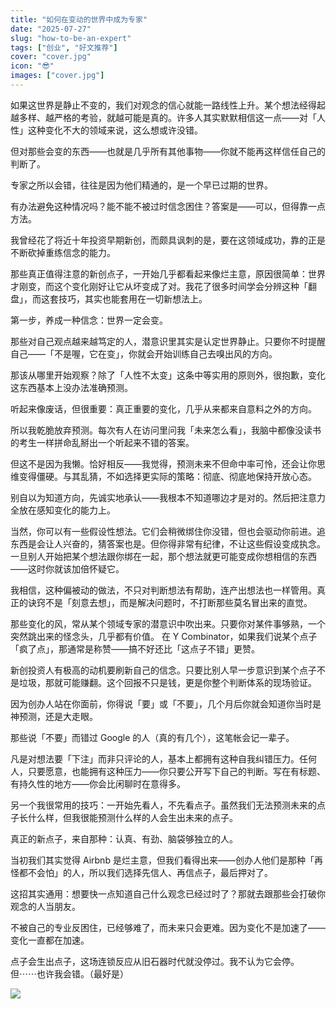 ```yaml
---
title: "如何在变动的世界中成为专家"
date: "2025-07-27"
slug: "how-to-be-an-expert"
tags: ["创业", "好文推荐"]
cover: "cover.jpg"
icon: "😎"
images: ["cover.jpg"]
---
```

如果这世界是静止不变的，我们对观念的信心就能一路线性上升。某个想法经得起越多样、越严格的考验，就越可能是真的。许多人其实默默相信这一点——对「人性」这种变化不大的领域来说，这么想或许没错。



但对那些会变的东西——也就是几乎所有其他事物——你就不能再这样信任自己的判断了。



专家之所以会错，往往是因为他们精通的，是一个早已过期的世界。



有办法避免这种情况吗？能不能不被过时信念困住？答案是——可以，但得靠一点方法。



我曾经花了将近十年投资早期新创，而颇具讽刺的是，要在这领域成功，靠的正是不断砍掉重练信念的能力。



那些真正值得注意的新创点子，一开始几乎都看起来像烂主意，原因很简单：世界才刚变，而这个变化刚好让它从坏变成了对。我花了很多时间学会分辨这种「翻盘」，而这套技巧，其实也能套用在一切新想法上。



第一步，养成一种信念：世界一定会变。



那些对自己观点越来越笃定的人，潜意识里其实是认定世界静止。只要你不时提醒自己——「不是喔，它在变」，你就会开始训练自己去嗅出风的方向。



那该从哪里开始观察？除了「人性不太变」这条中等实用的原则外，很抱歉，变化这东西基本上没办法准确预测。



听起来像废话，但很重要：真正重要的变化，几乎从来都来自意料之外的方向。



所以我乾脆放弃预测。每次有人在访问里问我「未来怎么看」，我脑中都像没读书的考生一样拼命乱掰出一个听起来不错的答案。



但这不是因为我懒。恰好相反——我觉得，预测未来不但命中率可怜，还会让你思维变得僵硬。与其乱猜，不如选择更实际的策略：彻底、彻底地保持开放心态。



别自以为知道方向，先诚实地承认——我根本不知道哪边才是对的。然后把注意力全放在感知变化的能力上。



当然，你可以有一些假设性想法。它们会稍微绑住你没错，但也会驱动你前进。追东西是会让人兴奋的，猜答案也是。但你得非常有纪律，不让这些假设变成执念。
一旦别人开始把某个想法跟你绑在一起，那个想法就更可能变成你想相信的东西——这时你就该加倍怀疑它。



我相信，这种偏被动的做法，不只对判断想法有帮助，连产出想法也一样管用。真正的诀窍不是「刻意去想」，而是解决问题时，不打断那些莫名冒出来的直觉。



那些变化的风，常从某个领域专家的潜意识中吹出来。只要你对某件事够熟，一个突然跳出来的怪念头，几乎都有价值。
在 Y Combinator，如果我们说某个点子「疯了点」，那通常是称赞——搞不好还比「这点子不错」更赞。



新创投资人有极高的动机要刷新自己的信念。只要比别人早一步意识到某个点子不是垃圾，那就可能赚翻。这个回报不只是钱，更是你整个判断体系的现场验证。



因为创办人站在你面前，你得说「要」或「不要」，几个月后你就会知道你当时是神预测，还是大走眼。



那些说「不要」而错过 Google 的人（真的有几个），这笔帐会记一辈子。



凡是对想法要「下注」而非只评论的人，基本上都拥有这种自我纠错压力。任何人，只要愿意，也能拥有这种压力——你只要公开写下自己的判断。写在有标题、有持久性的地方——你会比闲聊时在意得多。



另一个我很常用的技巧：一开始先看人，不先看点子。虽然我们无法预测未来的点子长什么样，但我很能预测什么样的人会生出未来的点子。



真正的新点子，来自那种：认真、有劲、脑袋够独立的人。



当初我们其实觉得 Airbnb 是烂主意，但我们看得出来——创办人他们是那种「再怪都不会怕」的人，所以我们选择先信人、再信点子，最后押对了。



这招其实通用：想要快一点知道自己什么观念已经过时了？那就去跟那些会打破你观念的人当朋友。



不被自己的专业反困住，已经够难了，而未来只会更难。因为变化不是加速了——变化一直都在加速。



点子会生出点子，这场连锁反应从旧石器时代就没停过。我不认为它会停。
但⋯⋯也许我会错。（最好是）




![](https://prod-files-secure.s3.us-west-2.amazonaws.com/112d0858-5090-4d34-a606-b75eb8d65fd2/46476355-9cf3-4e99-9b7a-3531bc426380/1000202064.png?X-Amz-Algorithm=AWS4-HMAC-SHA256&X-Amz-Content-Sha256=UNSIGNED-PAYLOAD&X-Amz-Credential=ASIAZI2LB466R243A3VH%2F20250823%2Fus-west-2%2Fs3%2Faws4_request&X-Amz-Date=20250823T091227Z&X-Amz-Expires=3600&X-Amz-Security-Token=IQoJb3JpZ2luX2VjENH%2F%2F%2F%2F%2F%2F%2F%2F%2F%2FwEaCXVzLXdlc3QtMiJHMEUCIECB0MS5QmqdigW1GcK6bYcvj5qZUUl5WseRl2e1ijCoAiEAh5l5%2FyM0y1oz%2Frr5nROgEknfAu88RvJzjytIuJI5pkUq%2FwMIKhAAGgw2Mzc0MjMxODM4MDUiDGH5M4iwASAvLO01HCrcA6KZ3B8BkyX0XzEPux02jK1EqeMuLd2wLANOoPhazga4vHpnsMB5o3NVnxXjrXl%2Fe3MbLv5gVhok9qOjNhgP%2FXoLsVtj7nEWWXQctArz9IEs0yvAdzIFZv2JYey6ejxInQMBtGSLtiHlx1B2jK68DQamwvKWuoqczJqOvMHBIEOe8zPuh7NLRC0Lovz%2FRwZ35y1JISUkkSIrCcvYs4DyZaOskHz%2FOOlfTBk%2FvXPy8mDBTjetByuWEqMMk1Eac5Q%2FvHEmFpZD0QgOWVb6qafpAsZG2G3V5IR5sqrY2uoj7JMqhnYTMTCJ%2BRu%2F70nz%2F%2FpDwz7afCO6%2F2NxRseXvu6j9rt%2BVha4eGrp6DvSg%2B%2BzJLhGg4vU5OgKOW9BdV6pVWuVwJO0qkF1NjdEDjCZBJ0z7%2FPBXxBZ1p13rzCNWQ%2FzITlTbg%2FUGwpmxCEHQkOOSmkFTku8oDMZoM5F9SEVcr%2F04CeEeNmqjiFUQyxFbkyFH3m%2BuHwkSNLo3YYFV6D539nATHl79LkfruDxON9dCO8jOhBjdPcsjaD%2B4dRcISHK321bAJLfBtOuN14Sc3q0OyNurO1avX0P27fezia0n30XsoAB12Yd4w5j4mgcp29PsxMpi70fIfnSk9Al%2BJ6cMIT7pcUGOqUBexJmT53ehLUkQXKetE853cftNTZD%2FJkc1otqLkUwQeNG%2FeM1zKpy7teNNJ8Aj6ymQ9XW5iAkTXK20GcW7DaZH0AYxnfth4R0TPZ9a452hHLJK5Bp6SKd1FFC%2FQBVddI%2BiQ%2FvPq963YL9OVWcs%2BZSMcWXvgcAm7ytggwG3lUD6jU0lEyzjvm8cvoAGuT40jPB3Pl0vpAwoomq4zh35hzG1W6mLMWP&X-Amz-Signature=d79e54d59614858324a3a80675d0b506f99ef5bd3cbb2162df34fba397e238ab&X-Amz-SignedHeaders=host&x-amz-checksum-mode=ENABLED&x-id=GetObject)

